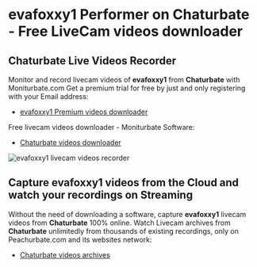 # evafoxxy1 Performer on Chaturbate - Free LiveCam videos downloader

## Chaturbate Live Videos Recorder

Monitor and record livecam videos of **evafoxxy1** from **Chaturbate** with Moniturbate.com
Get a premium trial for free by just and only registering with your Email address:
* [evafoxxy1 Premium videos downloader](https://moniturbate.com/request-demo-licence-key.html)

Free livecam videos downloader - Moniturbate Software:
* [Chaturbate videos downloader](https://moniturbate.com/moniturbate-download-software.html)

![evafoxxy1 livecam videos recorder](https://peachurnet.com/templates/moniturbate-software.png)


## Capture evafoxxy1 videos from the Cloud and watch your recordings on Streaming

Without the need of downloading a software, capture **evafoxxy1** livecam videos from **Chaturbate** 100% online.
Watch Livecam archives from **Chaturbate** unlimitedly from thousands of existing recordings, only on Peachurbate.com and its websites network:
* [Chaturbate videos archives](https://peachurnet.com/)